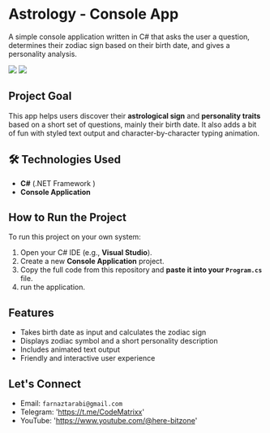 
# Astrology - Console App

A simple console application written in C# that asks the user a question, determines their zodiac sign based on their birth date, and gives a personality analysis.

  <img src="https://img.shields.io/badge/Author-farnaztr-black" />
  <img src="https://img.shields.io/badge/Project-Astrology-darkred" />

##  Project Goal

This app helps users discover their **astrological sign** and **personality traits** based on a short set of questions, mainly their birth date. It also adds a bit of fun with styled text output and character-by-character typing animation.

## 🛠 Technologies Used

- **C#** (.NET Framework )
- **Console Application**
  
## How to Run the Project

To run this project on your own system:

1. Open your C# IDE (e.g., **Visual Studio**).
2. Create a new **Console Application** project.
3. Copy the full code from this repository and **paste it into your `Program.cs`** file.
4. run the application.

## Features

- Takes birth date as input and calculates the zodiac sign
- Displays zodiac symbol and a short personality description
- Includes animated text output
- Friendly and interactive user experience

## Let's Connect

- Email: `farnaztarabi@gmail.com`
- Telegram: 'https://t.me/CodeMatrixx'
- YouTube: 'https://www.youtube.com/@here-bitzone'

